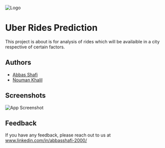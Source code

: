 
![Logo](http://www.synergyzer.com/wp-content/uploads/2020/06/uber.jpg)


# Uber Rides Prediction

This project is about is for analysis of rides which will be availaible in a city respective of certain factors.


## Authors

- [Abbas Shafi](https://github.com/abbasshafi)
- [Nouman Khalil](https://github.com/noumankhalil)


## Screenshots

![App Screenshot](https://via.placeholder.com/468x300?text=App+Screenshot+Here)


## Feedback

If you have any feedback, please reach out to us at www.linkedin.com/in/abbasshafi-2000/
